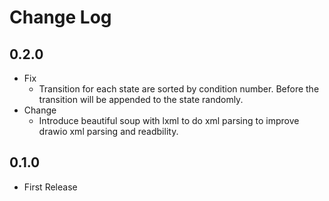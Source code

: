 # Change Log

## 0.2.0

- Fix
  - Transition for each state are sorted by condition number. Before the transition will be appended to the state randomly.
- Change
  - Introduce beautiful soup with lxml to do xml parsing to improve drawio xml parsing and readbility.

## 0.1.0

- First Release
